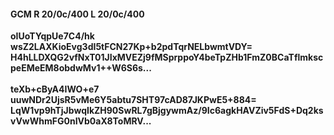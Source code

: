 #### GCM R 20/0c/400 L 20/0c/400
**oIUoTYqpUe7C4/hk**<br/>**wsZ2LAXKioEvg3dI5tFCN27Kp+b2pdTqrNELbwmtVDY=**<br/>**H4hLLDXQG2vfNxT01JIxMVEZj9fMSprppoY4beTpZHb1FmZ0BCaTflmkscpeEMeEM8obdwMv1++W6S6s...**<br/><br/>
**teXb+cByA4IWO+e7**<br/>**uuwNDr2UjsR5vMe6Y5abtu7SHT97cAD87JKPwE5+884=**<br/>**LqW1vp9hTjJbwqIkZH90SwRL7gBjgywmAz/9Ic6agkHAVZiv5FdS+Dq2ksvVwWhmFG0nIVb0aX8ToMRV...**